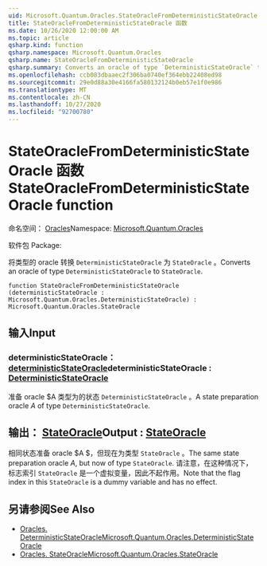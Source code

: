 ```yaml
---
uid: Microsoft.Quantum.Oracles.StateOracleFromDeterministicStateOracle
title: StateOracleFromDeterministicStateOracle 函数
ms.date: 10/26/2020 12:00:00 AM
ms.topic: article
qsharp.kind: function
qsharp.namespace: Microsoft.Quantum.Oracles
qsharp.name: StateOracleFromDeterministicStateOracle
qsharp.summary: Converts an oracle of type `DeterministicStateOracle` to `StateOracle`.
ms.openlocfilehash: ccb083dbaaec2f306ba0740ef364ebb22408ed98
ms.sourcegitcommit: 29e0d88a30e4166fa580132124b0eb57e1f0e986
ms.translationtype: MT
ms.contentlocale: zh-CN
ms.lasthandoff: 10/27/2020
ms.locfileid: "92700780"
---
```

# <a name="stateoraclefromdeterministicstateoracle-function"></a><span data-ttu-id="096b4-102">StateOracleFromDeterministicStateOracle 函数</span><span class="sxs-lookup"><span data-stu-id="096b4-102">StateOracleFromDeterministicStateOracle function</span></span>

<span data-ttu-id="096b4-103">命名空间： [Oracles](xref:Microsoft.Quantum.Oracles)</span><span class="sxs-lookup"><span data-stu-id="096b4-103">Namespace: [Microsoft.Quantum.Oracles](xref:Microsoft.Quantum.Oracles)</span></span>

<span data-ttu-id="096b4-104">软件包 [](https://nuget.org/packages/)</span><span class="sxs-lookup"><span data-stu-id="096b4-104">Package: [](https://nuget.org/packages/)</span></span>


<span data-ttu-id="096b4-105">将类型的 oracle 转换 `DeterministicStateOracle` 为 `StateOracle` 。</span><span class="sxs-lookup"><span data-stu-id="096b4-105">Converts an oracle of type `DeterministicStateOracle` to `StateOracle`.</span></span>

```qsharp
function StateOracleFromDeterministicStateOracle (deterministicStateOracle : Microsoft.Quantum.Oracles.DeterministicStateOracle) : Microsoft.Quantum.Oracles.StateOracle
```


## <a name="input"></a><span data-ttu-id="096b4-106">输入</span><span class="sxs-lookup"><span data-stu-id="096b4-106">Input</span></span>

### <a name="deterministicstateoracle--deterministicstateoracle"></a><span data-ttu-id="096b4-107">deterministicStateOracle： [deterministicStateOracle](xref:Microsoft.Quantum.Oracles.DeterministicStateOracle)</span><span class="sxs-lookup"><span data-stu-id="096b4-107">deterministicStateOracle : [DeterministicStateOracle](xref:Microsoft.Quantum.Oracles.DeterministicStateOracle)</span></span>

<span data-ttu-id="096b4-108">准备 oracle $A 类型为的状态 `DeterministicStateOracle` 。</span><span class="sxs-lookup"><span data-stu-id="096b4-108">A state preparation oracle $A$ of type `DeterministicStateOracle`.</span></span>



## <a name="output--stateoracle"></a><span data-ttu-id="096b4-109">输出： [StateOracle](xref:Microsoft.Quantum.Oracles.StateOracle)</span><span class="sxs-lookup"><span data-stu-id="096b4-109">Output : [StateOracle](xref:Microsoft.Quantum.Oracles.StateOracle)</span></span>

<span data-ttu-id="096b4-110">相同状态准备 oracle $A $，但现在为类型 `StateOracle` 。</span><span class="sxs-lookup"><span data-stu-id="096b4-110">The same state preparation oracle $A$, but now of type `StateOracle`.</span></span> <span data-ttu-id="096b4-111">请注意，在这种情况下，标志索引 `StateOracle` 是一个虚拟变量，因此不起作用。</span><span class="sxs-lookup"><span data-stu-id="096b4-111">Note that the flag index in this `StateOracle` is a dummy variable and has no effect.</span></span>

## <a name="see-also"></a><span data-ttu-id="096b4-112">另请参阅</span><span class="sxs-lookup"><span data-stu-id="096b4-112">See Also</span></span>

- [<span data-ttu-id="096b4-113">Oracles. DeterministicStateOracle</span><span class="sxs-lookup"><span data-stu-id="096b4-113">Microsoft.Quantum.Oracles.DeterministicStateOracle</span></span>](xref:Microsoft.Quantum.Oracles.DeterministicStateOracle)
- [<span data-ttu-id="096b4-114">Oracles. StateOracle</span><span class="sxs-lookup"><span data-stu-id="096b4-114">Microsoft.Quantum.Oracles.StateOracle</span></span>](xref:Microsoft.Quantum.Oracles.StateOracle)